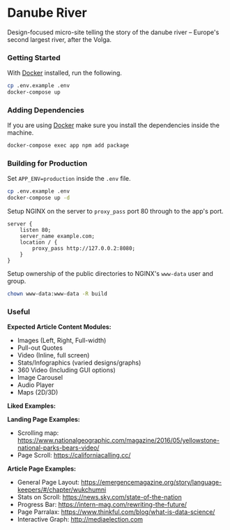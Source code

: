 # Danube River

Design-focused micro-site telling the story of the danube river – Europe's second largest river, after the Volga.

### Getting Started

With [Docker](https://docs.docker.com/install/) installed, run the following.

```bash
cp .env.example .env
docker-compose up
```

### Adding Dependencies

If you are using [Docker](https://docs.docker.com/install/) make sure you install the dependencies inside the machine.

```bash
docker-compose exec app npm add package
```

### Building for Production

Set `APP_ENV=production` inside the `.env` file.

```bash
cp .env.example .env
docker-compose up -d
```

Setup NGINX on the server to `proxy_pass` port 80 through to the app's port.

```nginx
server {
    listen 80;
    server_name example.com;
    location / {
        proxy_pass http://127.0.0.2:8080;
    }
}
```

Setup ownership of the public directories to NGINX's `www-data` user and group.

```bash
chown www-data:www-data -R build
```

### Useful

**Expected Article Content Modules:**

- Images (Left, Right, Full-width)
- Pull-out Quotes
- Video (Inline, full screen)
- Stats/Infographics (varied designs/graphs)
- 360 Video (Including GUI options)
- Image Carousel
- Audio Player
- Maps (2D/3D)

**Liked Examples:**

**Landing Page Examples:**

- Scrolling map: https://www.nationalgeographic.com/magazine/2016/05/yellowstone-national-parks-bears-video/
- Page Scroll: https://californiacalling.cc/

**Article Page Examples:**

- General Page Layout: https://emergencemagazine.org/story/language-keepers/#/chapter/wukchumni
- Stats on Scroll: https://news.sky.com/state-of-the-nation
- Progress Bar: https://intern-mag.com/rewriting-the-future/
- Page Parralax: https://www.thinkful.com/blog/what-is-data-science/
- Interactive Graph: http://mediaelection.com
